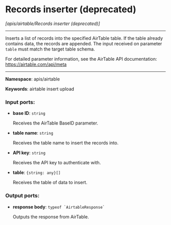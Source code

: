 # Records inserter (deprecated)

_[apis/airtable/Records inserter (deprecated)]_

---

Inserts a list of records into the specified AirTable table.
If the table already contains data, the records are appended.
The input received on parameter `table` must match the target table schema.

For detailed parameter information, see the AirTable API documentation:
https://airtable.com/api/meta

---

__Namespace__: apis/airtable

__Keywords__: airtable insert upload

### Input ports:

* __base ID__: ` string `

    Receives the AirTable BaseID parameter.


* __table name__: ` string `

    Receives the table name to insert the records into.


* __API key__: ` string `

    Receives the API key to authenticate with.


* __table__: ` {string: any}[] `

    Receives the table of data to insert.

### Output ports:

* __response body__: `` typeof `AirtableResponse` ``

    Outputs the response from AirTable.

